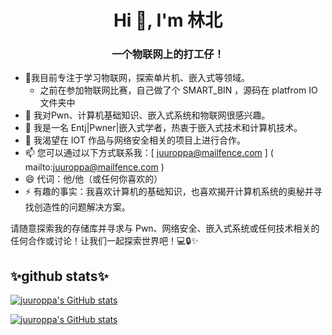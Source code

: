 
<h1 align="center">Hi 👋, I'm 林北</h1>
<h3 align="center">一个物联网上的打工仔！</h3>

- 🔭我目前专注于学习物联网，探索单片机、嵌入式等领域。
   - 之前在参加物联网比赛，自己做了个 SMART_BIN ，源码在 platfrom IO 文件夹中
- 🌱 我对Pwn、计算机基础知识、嵌入式系统和物联网很感兴趣。
- 👀 我是一名 Entj|Pwner|嵌入式学者，热衷于嵌入式技术和计算机技术。
- 💞️ 我渴望在 IOT 作品与网络安全相关的项目上进行合作。
- 📫 您可以通过以下方式联系我：[ juuroppa@mailfence.com ] ( mailto:juuroppa@mailfence.com )
- 😄 代词：他/他（或任何你喜欢的）
- ⚡ 有趣的事实：我喜欢计算机的基础知识，也喜欢揭开计算机系统的奥秘并寻找创造性的问题解决方案。

请随意探索我的存储库并寻求与 Pwn、网络安全、嵌入式系统或任何技术相关的任何合作或讨论！让我们一起探索世界吧！💻🔒✨

## ✨github stats✨
[![juuroppa's GitHub stats](https://github-readme-stats.vercel.app/api?username=linbeiyao)](https://github.com/anuraghazra/github-readme-stats)

[![juuroppa's GitHub stats](https://github-readme-stats.vercel.app/api/wakatime?username=linbei)](https://github.com/anuraghazra/github-readme-stats)

